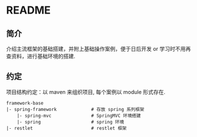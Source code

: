 # README
## 简介
介绍主流框架的基础搭建，并附上基础操作案例，便于日后开发 or 学习时不用再查资料，进行基础环境的搭建.

## 约定
项目结构约定：以 maven 来组织项目, 每个案例以 module 形式存在.
```
framework-base
|- spring-framework             # 存放 spring 系列框架
    |- spring-mvc               # SpringMVC 环境搭建
    |- spring                   # spring 环境
|- restlet                      # restlet 框架
```